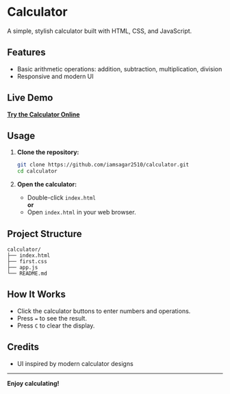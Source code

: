 # Calculator

A simple, stylish calculator built with HTML, CSS, and JavaScript.

## Features

- Basic arithmetic operations: addition, subtraction, multiplication, division
- Responsive and modern UI

## Live Demo

[**Try the Calculator Online**](https://calculator-phi-two-40.vercel.app/)

## Usage

1. **Clone the repository:**
    ```sh
    git clone https://github.com/iamsagar2510/calculator.git
    cd calculator
    ```

2. **Open the calculator:**
    - Double-click `index.html`  
    **or**
    - Open `index.html` in your web browser.

## Project Structure

```
calculator/
├── index.html
├── first.css
├── app.js
└── README.md
```

## How It Works

- Click the calculator buttons to enter numbers and operations.
- Press `=` to see the result.
- Press `C` to clear the display.

## Credits

- UI inspired by modern calculator designs

---

**Enjoy calculating!**
